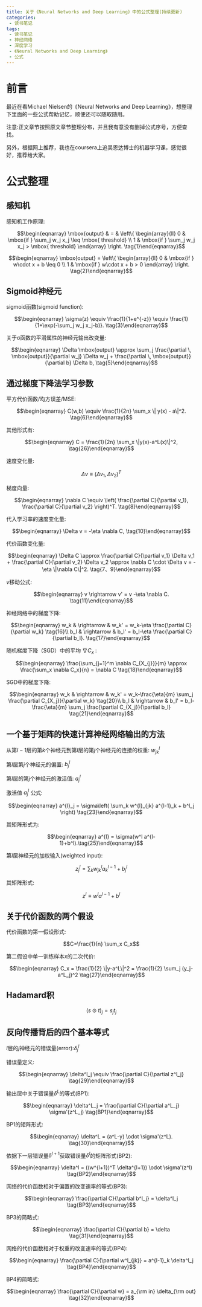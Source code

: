 ```yaml
---
title: 关于《Neural Networks and Deep Learning》中的公式整理(持续更新)
categories:
 - 读书笔记
tags:
 - 读书笔记
 - 神经网络
 - 深度学习
 - 《Neural Networks and Deep Learning》
 - 公式
---
```


# 前言

最近在看Michael Nielsen的《Neural Networks and Deep Learning》，想整理下里面的一些公式帮助记忆，顺便还可以随取随用。

注意:正文章节按照原文章节整理分布，并且我有意没有删掉公式序号，方便查找。

另外，根据网上推荐，我也在coursera上追吴恩达博士的机器学习课，感觉很好，推荐给大家。

# 公式整理

## 感知机

感知机工作原理:

$$\begin{eqnarray} \mbox{output} & = & \left\{ \begin{array}{ll} 0 & \mbox{if } \sum_j w_j x_j \leq \mbox{ threshold} \\ 1 & \mbox{if } \sum_j w_j x_j > \mbox{ threshold} \end{array} \right. \tag{1}\end{eqnarray}$$

$$\begin{eqnarray} \mbox{output} = \left\{ \begin{array}{ll} 0 & \mbox{if } w\cdot x + b \leq 0 \\ 1 & \mbox{if } w\cdot x + b > 0 \end{array} \right. \tag{2}\end{eqnarray}$$

## Sigmoid神经元

sigmoid函数(sigmoid function):

$$\begin{eqnarray} \sigma(z) \equiv \frac{1}{1+e^{-z}} \equiv \frac{1}{1+\exp(-\sum_j w_j x_j-b)}. \tag{3}\end{eqnarray}$$

关于σ函数的平滑属性的神经元输出改变量:

$$\begin{eqnarray} \Delta \mbox{output} \approx \sum_j \frac{\partial \, \mbox{output}}{\partial w_j} \Delta w_j + \frac{\partial \, \mbox{output}}{\partial b} \Delta b, \tag{5}\end{eqnarray}$$

## 通过梯度下降法学习参数

平方代价函数/均方误差/MSE:

$$\begin{eqnarray} C(w,b) \equiv \frac{1}{2n} \sum_x \| y(x) - a\|^2. \tag{6}\end{eqnarray}$$

其他形式有:

$$\begin{eqnarray} C = \frac{1}{2n} \sum_x \|y(x)-a^L(x)\|^2, \tag{26}\end{eqnarray}$$

速度变化量:

$$\Delta v \equiv (\Delta v_1, \Delta v_2)^T$$

梯度向量:

$$\begin{eqnarray} \nabla C \equiv \left( \frac{\partial C}{\partial v_1}, \frac{\partial C}{\partial v_2} \right)^T. \tag{8}\end{eqnarray}$$

代入学习率的速度变化量:

$$\begin{eqnarray} \Delta v = -\eta \nabla C, \tag{10}\end{eqnarray}$$

代价函数变化量:

$$\begin{eqnarray} \Delta C \approx \frac{\partial C}{\partial v_1} \Delta v_1 + \frac{\partial C}{\partial v_2} \Delta v_2 \approx \nabla C \cdot \Delta v = -\eta \|\nabla C\|^2. \tag{7、9}\end{eqnarray}$$

$v$移动公式:

$$\begin{eqnarray} v \rightarrow v' = v -\eta \nabla C. \tag{11}\end{eqnarray}$$

神经网络中的梯度下降:

$$\begin{eqnarray} w_k & \rightarrow & w_k' = w_k-\eta \frac{\partial C}{\partial w_k} \tag{16}\\ b_l & \rightarrow & b_l' = b_l-\eta \frac{\partial C}{\partial b_l}. \tag{17}\end{eqnarray}$$

随机梯度下降（SGD）中的平均 $\nabla C_x$ :

$$\begin{eqnarray} \frac{\sum_{j=1}^m \nabla C_{X_{j}}}{m} \approx \frac{\sum_x \nabla C_x}{n} = \nabla C \tag{18}\end{eqnarray}$$

SGD中的梯度下降:

$$\begin{eqnarray} w_k & \rightarrow & w_k' = w_k-\frac{\eta}{m} \sum_j \frac{\partial C_{X_j}}{\partial w_k} \tag{20}\\ b_l & \rightarrow & b_l' = b_l-\frac{\eta}{m} \sum_j \frac{\partial C_{X_j}}{\partial b_l}  \tag{21}\end{eqnarray}$$

## 一个基于矩阵的快速计算神经网络输出的方法

从第$l−1$层的第$k$个神经元到第$l$层的第$j$个神经元的连接的权重: $w_{jk}^l$

第$l$层第$j$个神经元的偏置: $b^l_j$

第$l$层的第$j$个神经元的激活值: $a^l_j$

激活值 $a^l_j$ 公式:

$$\begin{eqnarray} a^{l}_j = \sigma\left( \sum_k w^{l}_{jk} a^{l-1}_k + b^l_j \right) \tag{23}\end{eqnarray}$$

其矩阵形式为:

$$\begin{eqnarray} a^{l} = \sigma(w^l a^{l-1}+b^l).\tag{25}\end{eqnarray}$$

第$l$层神经元的加权输入(weighted input):

$$z^l_j= \sum_k w^l_{jk} a^{l-1}_k+b^l_j$$

其矩阵形式:

$$z^l \equiv w^l a^{l-1}+b^l$$

## 关于代价函数的两个假设

代价函数的第一假设形式:

$$C=\frac{1}{n} \sum_x C_x$$

第二假设中单一训练样本$x$的二次代价:

$$\begin{eqnarray} C_x = \frac{1}{2} \|y-a^L\|^2 = \frac{1}{2} \sum_j (y_j-a^L_j)^2 \tag{27}\end{eqnarray}$$

## Hadamard积

$$(s \odot t)_j = s_j t_j$$

## 反向传播背后的四个基本等式

$l$层的$j$神经元的错误量(error):$\delta^l_j$

错误量定义:

$$\begin{eqnarray} \delta^l_j \equiv \frac{\partial C}{\partial z^l_j} \tag{29}\end{eqnarray}$$

输出层中关于错误量$\delta^L$的等式(BP1):

$$\begin{eqnarray} \delta^L_j = \frac{\partial C}{\partial a^L_j} \sigma'(z^L_j) \tag{BP1}\end{eqnarray}$$

BP1的矩阵形式:

$$\begin{eqnarray} \delta^L = (a^L-y) \odot \sigma'(z^L). \tag{30}\end{eqnarray}$$

依据下一层错误量$\delta^{l+1}$获取错误量$\delta^l$的矩阵形式(BP2):

$$\begin{eqnarray} \delta^l = ((w^{l+1})^T \delta^{l+1}) \odot \sigma'(z^l) \tag{BP2}\end{eqnarray}$$

网络的代价函数相对于偏置的改变速率的等式(BP3):

$$\begin{eqnarray} \frac{\partial C}{\partial b^l_j} = \delta^l_j \tag{BP3}\end{eqnarray}$$

BP3的简略式:

$$\begin{eqnarray} \frac{\partial C}{\partial b} = \delta \tag{31}\end{eqnarray}$$

网络的代价函数相对于权重的改变速率的等式(BP4):

$$\begin{eqnarray} \frac{\partial C}{\partial w^l_{jk}} = a^{l-1}_k \delta^l_j \tag{BP4}\end{eqnarray}$$

BP4的简略式:

$$\begin{eqnarray} \frac{\partial C}{\partial w} = a_{\rm in} \delta_{\rm out} \tag{32}\end{eqnarray}$$